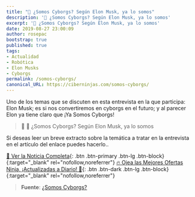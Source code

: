 ```yaml
---
title: "📰 ¿Somos Cyborgs? Según Elon Musk, ya lo somos"
description: '🤖 ¿Somos Cyborgs? Según Elon Musk, ya lo somos'
excerpt: '🤖 ¿Somos Cyborgs? Según Elon Musk, ya lo somos'
date: 2019-08-27 23:00:09
author: rosepac
bootstrap: true
published: true
tags:
- Actualidad
- Robótica
- Elon Musks
- Cyborgs
permalink: /somos-cyborgs/
canonical_URL: https://ciberninjas.com/somos-cyborgs/
---
```


Uno de los temas que se discuten en esta entrevista en la que participa: Elon Musk; es si nos convertiremos en  cyborgs en el futuro; y al parecer Elon ya tiene claro que ¡Ya Somos Cyborgs!

> 📰 🤖 ¿Somos Cyborgs? Según Elon Musk, ya lo somos

Si deseas leer un breve extracto sobre la temática a tratar en la entrevista en el artículo del enlace puedes hacerlo..

[📰 Ver la Noticia Completa](https://www.youtube.com/watch?v=ycPr5-27vSI){: .btn .btn-primary .btn-lg .btn-block}{:target="_blank" rel="nofollow,noreferrer"}
[🔥 Ojea las Mejores Ofertas Ninja, ¡Actualizadas a Diario! 🎁](https://www.amazon.es/shop/cibercursos){: .btn .btn-dark .btn-lg .btn-block}{:target="_blank" rel="nofollow,noreferrer"}

> **Fuente**: [¿Somos Cyborgs?](https://kevq.uk/are-we-cyborgs "Somos Cyborgs, afirmación de Elon Musk")